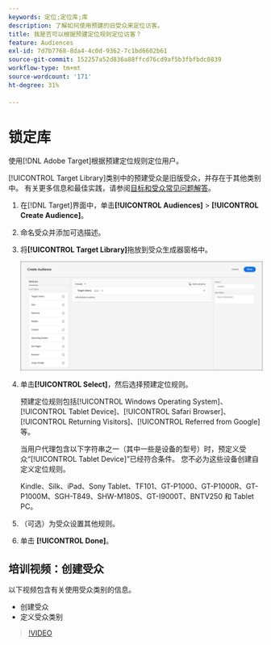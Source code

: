 ```yaml
---
keywords: 定位;定位库;库
description: 了解如何使用预建的旧受众来定位访客。
title: 我是否可以根据预建定位规则定位访客？
feature: Audiences
exl-id: 7d7b7768-8da4-4c0d-9362-7c1bd6602b61
source-git-commit: 152257a52d836a88ffcd76cd9af5b3fbfbdc0839
workflow-type: tm+mt
source-wordcount: '171'
ht-degree: 31%

---
```


# 锁定库

使用[!DNL Adobe Target]根据预建定位规则定位用户。

[!UICONTROL Target Library]类别中的预建受众是旧版受众，并存在于其他类别中。 有关更多信息和最佳实践，请参阅[目标和受众常见问题解答](/help/main/c-target/c-troubleshooting-targets-and-audiences/troubleshooting-targets-and-audiences.md#concept_C4EE4B8F4840430CBD798D579A8F208D)。

1. 在[!DNL Target]界面中，单击&#x200B;**[!UICONTROL Audiences]** > **[!UICONTROL Create Audience]**。
1. 命名受众并添加可选描述。
1. 将&#x200B;**[!UICONTROL Target Library]**&#x200B;拖放到受众生成器窗格中。

   ![Target 库](assets/target_library.png)

1. 单击&#x200B;**[!UICONTROL Select]**，然后选择预建定位规则。

   预建定位规则包括[!UICONTROL Windows Operating System]、[!UICONTROL Tablet Device]、[!UICONTROL Safari Browser]、[!UICONTROL Returning Visitors]、[!UICONTROL Referred from Google]等。

   当用户代理包含以下字符串之一（其中一些是设备的型号）时，预定义受众“[!UICONTROL Tablet Device]”已经符合条件。 您不必为这些设备创建自定义定位规则。

   Kindle、Silk、iPad、Sony Tablet、TF101、GT-P1000、GT-P1000R、GT-P1000M、SGH-T849、SHW-M180S、GT-I9000T、BNTV250 和 Tablet PC。

1. （可选）为受众设置其他规则。
1. 单击 **[!UICONTROL Done]**。

## 培训视频：创建受众

以下视频包含有关使用受众类别的信息。

* 创建受众
* 定义受众类别

>[!VIDEO](https://video.tv.adobe.com/v/17392)
